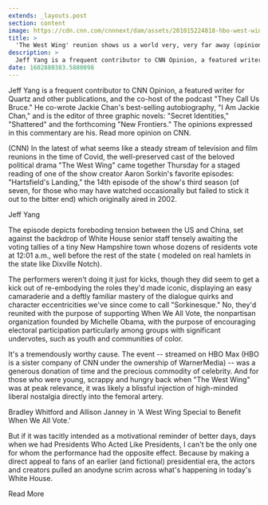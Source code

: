 ```yaml
--- 
extends: _layouts.post 
section: content 
image: https://cdn.cnn.com/cnnnext/dam/assets/201015224818-hbo-west-wing-reunion-super-tease.jpg 
title: > 
  'The West Wing' reunion shows us a world very, very far away (opinion) 
description: > 
  Jeff Yang is a frequent contributor to CNN Opinion, a featured writer for Quartz and other publications, and the co-host of the podcast "They Call Us Bruce."He co-wrote Jackie Chan's best-selling autobiography, "I Am Jackie Chan," and is the editor of three graphic novels: "Secret Identities," "Shattered" and the forthcoming "New Frontiers."Read more opinion on CNN.And for those who were young, scrappy and hungry back when "The West Wing" was at peak relevance, it was likely a blissful injection of high-minded liberal nostalgia directly into the femoral artery.Bradley Whitford and Allison Janney in 'A West Wing Special to Benefit When We All Vote.' 
date: 1602880383.5880098 
--- 
```

Jeff Yang is a frequent contributor to CNN Opinion, a featured writer for Quartz and other publications, and the co-host of the podcast "They Call Us Bruce." He co-wrote Jackie Chan's best-selling autobiography, "I Am Jackie Chan," and is the editor of three graphic novels: "Secret Identities," "Shattered" and the forthcoming "New Frontiers." The opinions expressed in this commentary are his. Read more opinion on CNN.

(CNN) In the latest of what seems like a steady stream of television and film reunions in the time of Covid, the well-preserved cast of the beloved political drama "The West Wing" came together Thursday for a staged reading of one of the show creator Aaron Sorkin's favorite episodes: "Hartsfield's Landing," the 14th episode of the show's third season (of seven, for those who may have watched occasionally but failed to stick it out to the bitter end) which originally aired in 2002.

Jeff Yang

The episode depicts foreboding tension between the US and China, set against the backdrop of White House senior staff tensely awaiting the voting tallies of a tiny New Hampshire town whose dozens of residents vote at 12:01 a.m., well before the rest of the state ( modeled on real hamlets in the state like Dixville Notch).

The performers weren't doing it just for kicks, though they did seem to get a kick out of re-embodying the roles they'd made iconic, displaying an easy camaraderie and a deftly familiar mastery of the dialogue quirks and character eccentricities we've since come to call "Sorkinesque." No, they'd reunited with the purpose of supporting When We All Vote, the nonpartisan organization founded by Michelle Obama, with the purpose of encouraging electoral participation particularly among groups with significant undervotes, such as youth and communities of color.

It's a tremendously worthy cause. The event -- streamed on HBO Max (HBO is a sister company of CNN under the ownership of WarnerMedia) -- was a generous donation of time and the precious commodity of celebrity. And for those who were young, scrappy and hungry back when "The West Wing" was at peak relevance, it was likely a blissful injection of high-minded liberal nostalgia directly into the femoral artery.

Bradley Whitford and Allison Janney in 'A West Wing Special to Benefit When We All Vote.'

But if it was tacitly intended as a motivational reminder of better days, days when we had Presidents Who Acted Like Presidents, I can't be the only one for whom the performance had the opposite effect. Because by making a direct appeal to fans of an earlier (and fictional) presidential era, the actors and creators pulled an anodyne scrim across what's happening in today's White House.

Read More